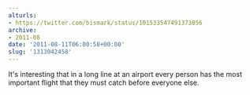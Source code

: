 ```yaml
---
alturls:
- https://twitter.com/bismark/status/101533547491373056
archive:
- 2011-08
date: '2011-08-11T06:00:58+00:00'
slug: '1313042458'
---
```


It's interesting that in a long line at an airport every person has the most important flight that they must catch before everyone else.

